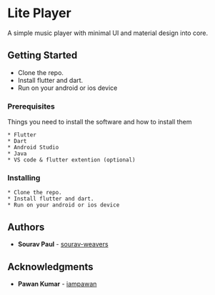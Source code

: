 # Lite Player

A simple music player with minimal UI and material design into core.

## Getting Started

* Clone the repo.
* Install flutter and dart.
* Run on your android or ios device

### Prerequisites

Things you need to install the software and how to install them

```
* Flutter
* Dart
* Android Studio
* Java
* VS code & flutter extention (optional)
```

### Installing

```
* Clone the repo.
* Install flutter and dart.
* Run on your android or ios device
```

## Authors

* **Sourav Paul** - [sourav-weavers](https://github.com/sourav-weavers/)

## Acknowledgments

* **Pawan Kumar** - [iampawan](https://github.com/iampawan/)
